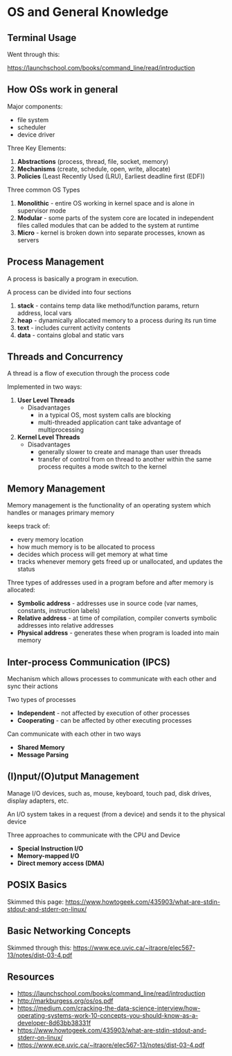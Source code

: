 # OS and General Knowledge

## Terminal Usage

Went through this:

https://launchschool.com/books/command_line/read/introduction

## How OSs work in general

Major components:

- file system
- scheduler
- device driver

Three Key Elements:

1. **Abstractions** (process, thread, file, socket, memory)
2. **Mechanisms** (create, schedule, open, write, allocate)
3. **Policies** (Least Recently Used (LRU), Earliest deadline first (EDF))

Three common OS Types

1. **Monolithic** - entire OS working in kernel space and is alone in supervisor mode
2. **Modular** - some parts of the system core are located in independent files called modules that can be added to the system at runtime
3. **Micro** - kernel is broken down into separate processes, known as servers

## Process Management

A process is basically a program in execution.

A process can be divided into four sections

1. **stack** - contains temp data like method/function params, return address, local vars
2. **heap** - dynamically allocated memory to a process during its run time
3. **text** - includes current activity contents
4. **data** - contains global and static vars

## Threads and Concurrency

A thread is a flow of execution through the process code

Implemented in two ways:

1. **User Level Threads**
   - Disadvantages
     - in a typical OS, most system calls are blocking
     - multi-threaded application cant take advantage of multiprocessing
2. **Kernel Level Threads**
   - Disadvantages
     - generally slower to create and manage than user threads
     - transfer of control from on thread to another within the same process requites a mode switch to the kernel

## Memory Management

Memory management is the functionality of an operating system which handles or manages primary memory

keeps track of:

- every memory location
- how much memory is to be allocated to process
- decides which process will get memory at what time
- tracks whenever memory gets freed up or unallocated, and updates the status

Three types of addresses used in a program before and after memory is allocated:

- **Symbolic address** - addresses use in source code (var names, constants, instruction labels)
- **Relative address** - at time of compilation, compiler converts symbolic addresses into relative addresses
- **Physical address** - generates these when program is loaded into main memory

## Inter-process Communication (IPCS)

Mechanism which allows processes to communicate with each other and sync their actions

Two types of processes

- **Independent** - not affected by execution of other processes
- **Cooperating** - can be affected by other executing processes

Can communicate with each other in two ways

- **Shared Memory**
- **Message Parsing**

## (I)nput/(O)utput Management

Manage I/O devices, such as, mouse, keyboard, touch pad, disk drives, display adapters, etc.

An I/O system takes in a request (from a device) and sends it to the physical device

Three approaches to communicate with the CPU and Device

- **Special Instruction I/O**
- **Memory-mapped I/O**
- **Direct memory access (DMA)**

## POSIX Basics

Skimmed this page: https://www.howtogeek.com/435903/what-are-stdin-stdout-and-stderr-on-linux/

## Basic Networking Concepts

Skimmed through this: https://www.ece.uvic.ca/~itraore/elec567-13/notes/dist-03-4.pdf

## Resources

- https://launchschool.com/books/command_line/read/introduction
- http://markburgess.org/os/os.pdf
- https://medium.com/cracking-the-data-science-interview/how-operating-systems-work-10-concepts-you-should-know-as-a-developer-8d63bb38331f
- https://www.howtogeek.com/435903/what-are-stdin-stdout-and-stderr-on-linux/
- https://www.ece.uvic.ca/~itraore/elec567-13/notes/dist-03-4.pdf